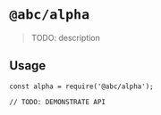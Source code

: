# `@abc/alpha`

> TODO: description

## Usage

```
const alpha = require('@abc/alpha');

// TODO: DEMONSTRATE API
```
